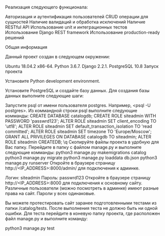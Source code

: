 Реализация следующего функционала:

Авторизация и аутентификация пользователей
CRUD операции для сущностей
Наличие валидаций и обработка исключений
Наличие RESTful API
Использование unit и интеграционных тестов
Использование Django REST framework
Использование production-ready решений

Общая информация

Данный проект создан в следующем окружении:

Ubuntu 18.04.2 x86-64.
Python 3.6.7.
Django 2.2.1.
PostgreSQL 10.8
Запуск проекта

Установите Python development environment.

Установите PostgreSQL и создайте базу данных. Для создания базы данных выполните следующие шаги:

Запустите psql от имени пользователя postgres. Например, <psql -U postgres>.
Из коммандной строки psql выполните следующие комманды:
CREATE DATABASE catalogdb;
CREATE ROLE siteadmin WITH PASSWORD 'passwrd123';
ALTER ROLE siteadmin SET client_encoding TO 'utf8';
ALTER ROLE siteadmin SET default_transaction_isolation TO 'read committed';
ALTER ROLE siteadmin SET timezone TO 'Europe/Moscow';
GRANT ALL PRIVILEGES ON DATABASE catalogdb TO siteadmin;
ALTER ROLE siteadmin CREATEDB;
\q
Скопируйте файлы проекта в удобную для Вас папку. Перейдите в папку с файлом manage.py и выполните следующие комманды:
python3 manage.py makemigrations catalog
python3 manage.py migrate
python3 manage.py loaddata db.json
python3 manage.py runserver
Откройте в браузере страницу http://<IP_ADDRESS>:8000/admin/ для подключения к админке.

Логин: siteadmin
Пароль: passwrd123
Откройте в браузере страницу http://<IP_ADDRESS>:8000 для подключения к основному сайту. Различные пользователи (можно посмотреть в админке) имеют разные права на сайт. Пароли у всех одинаковые.

Вы можете протестировать сайт заранее подготовленными тестами из папки /catalog/tests. После выполнения теста не должно быть ни одной ошибки. Для теста перейдите в коневую папку проекта, где расположен файл manage.py и выполните команду:

python3 manage.py test

